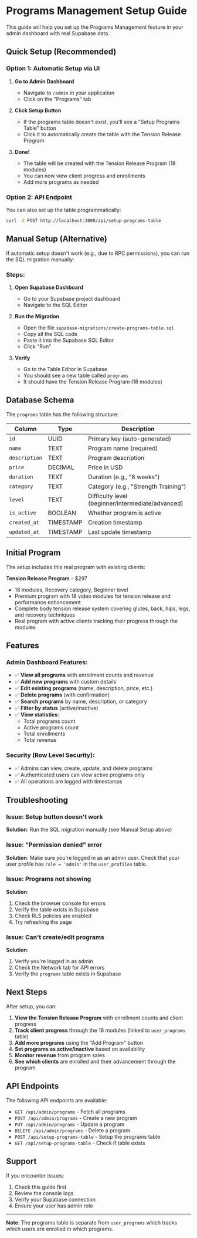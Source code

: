# Programs Management Setup Guide

This guide will help you set up the Programs Management feature in your admin dashboard with real Supabase data.

## Quick Setup (Recommended)

### Option 1: Automatic Setup via UI

1. **Go to Admin Dashboard**
   - Navigate to `/admin` in your application
   - Click on the "Programs" tab

2. **Click Setup Button**
   - If the programs table doesn't exist, you'll see a "Setup Programs Table" button
   - Click it to automatically create the table with the Tension Release Program

3. **Done!**
   - The table will be created with the Tension Release Program (18 modules)
   - You can now view client progress and enrollments
   - Add more programs as needed

### Option 2: API Endpoint

You can also set up the table programmatically:

```bash
curl -X POST http://localhost:3000/api/setup-programs-table
```

## Manual Setup (Alternative)

If automatic setup doesn't work (e.g., due to RPC permissions), you can run the SQL migration manually:

### Steps:

1. **Open Supabase Dashboard**
   - Go to your Supabase project dashboard
   - Navigate to the SQL Editor

2. **Run the Migration**
   - Open the file `supabase-migrations/create-programs-table.sql`
   - Copy all the SQL code
   - Paste it into the Supabase SQL Editor
   - Click "Run"

3. **Verify**
   - Go to the Table Editor in Supabase
   - You should see a new table called `programs`
   - It should have the Tension Release Program (18 modules)

## Database Schema

The `programs` table has the following structure:

| Column | Type | Description |
|--------|------|-------------|
| `id` | UUID | Primary key (auto-generated) |
| `name` | TEXT | Program name (required) |
| `description` | TEXT | Program description |
| `price` | DECIMAL | Price in USD |
| `duration` | TEXT | Duration (e.g., "8 weeks") |
| `category` | TEXT | Category (e.g., "Strength Training") |
| `level` | TEXT | Difficulty level (beginner/intermediate/advanced) |
| `is_active` | BOOLEAN | Whether program is active |
| `created_at` | TIMESTAMP | Creation timestamp |
| `updated_at` | TIMESTAMP | Last update timestamp |

## Initial Program

The setup includes this real program with existing clients:

**Tension Release Program** - $297
- 18 modules, Recovery category, Beginner level
- Premium program with 18 video modules for tension release and performance enhancement
- Complete body tension release system covering glutes, back, hips, legs, and recovery techniques
- Real program with active clients tracking their progress through the modules

## Features

### Admin Dashboard Features:

- ✅ **View all programs** with enrollment counts and revenue
- ✅ **Add new programs** with custom details
- ✅ **Edit existing programs** (name, description, price, etc.)
- ✅ **Delete programs** (with confirmation)
- ✅ **Search programs** by name, description, or category
- ✅ **Filter by status** (active/inactive)
- ✅ **View statistics**:
  - Total programs count
  - Active programs count
  - Total enrollments
  - Total revenue

### Security (Row Level Security):

- ✅ Admins can view, create, update, and delete programs
- ✅ Authenticated users can view active programs only
- ✅ All operations are logged with timestamps

## Troubleshooting

### Issue: Setup button doesn't work

**Solution**: Run the SQL migration manually (see Manual Setup above)

### Issue: "Permission denied" error

**Solution**: Make sure you're logged in as an admin user. Check that your user profile has `role = 'admin'` in the `user_profiles` table.

### Issue: Programs not showing

**Solution**: 
1. Check the browser console for errors
2. Verify the table exists in Supabase
3. Check RLS policies are enabled
4. Try refreshing the page

### Issue: Can't create/edit programs

**Solution**:
1. Verify you're logged in as admin
2. Check the Network tab for API errors
3. Verify the `programs` table exists in Supabase

## Next Steps

After setup, you can:

1. **View the Tension Release Program** with enrollment counts and client progress
2. **Track client progress** through the 18 modules (linked to `user_programs` table)
3. **Add more programs** using the "Add Program" button
4. **Set programs as active/inactive** based on availability
5. **Monitor revenue** from program sales
6. **See which clients** are enrolled and their advancement through the program

## API Endpoints

The following API endpoints are available:

- `GET /api/admin/programs` - Fetch all programs
- `POST /api/admin/programs` - Create a new program
- `PUT /api/admin/programs` - Update a program
- `DELETE /api/admin/programs` - Delete a program
- `POST /api/setup-programs-table` - Setup the programs table
- `GET /api/setup-programs-table` - Check if table exists

## Support

If you encounter issues:

1. Check this guide first
2. Review the console logs
3. Verify your Supabase connection
4. Ensure your user has admin role

---

**Note**: The programs table is separate from `user_programs` which tracks which users are enrolled in which programs.

